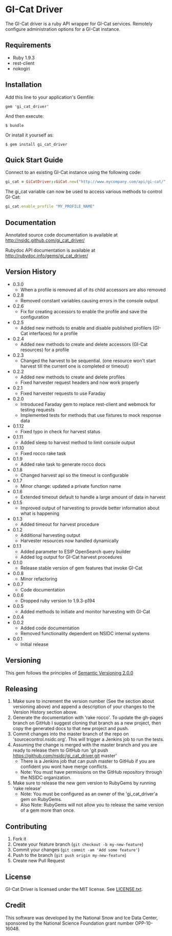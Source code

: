 # GI-Cat Driver

The GI-Cat driver is a ruby API wrapper for GI-Cat services.  Remotely configure administration options for a GI-Cat instance.

## Requirements

* Ruby 1.9.3
* rest-client
* nokogiri

## Installation

Add this line to your application's Gemfile:

    gem 'gi_cat_driver'

And then execute:

    $ bundle

Or install it yourself as:

    $ gem install gi_cat_driver

## Quick Start Guide

Connect to an existing GI-Cat instance using the following code:

```Ruby
gi_cat = GiCatDriver::GiCat.new("http://www.mycompany.com/api/gi-cat/", ADMIN_USERNAME, ADMIN_PASSWORD)
```

The gi_cat variable can now be used to access various methods to control GI-Cat:

```Ruby
gi_cat.enable_profile "MY_PROFILE_NAME"
```

## Documentation

Annotated source code documentation is available at http://nsidc.github.com/gi_cat_driver/

Rubydoc API documentation is available at http://rubydoc.info/gems/gi_cat_driver/

## Version History
* 0.3.0
  * When a profile is removed all of its child accessors are also removed
* 0.2.8
  * Removed constant variables causing errors in the console output
* 0.2.6
  * Fix for creating accessors to enable the profile and save the configuration
* 0.2.5
  * Added new methods to enable and disable published profilers (GI-Cat interfaces) for a profile
* 0.2.4
  * Added new methods to create and delete accessors (GI-Cat resources) for a profile
* 0.2.3
  * Changed the harvest to be sequential. (one resource won't start harvest till the current one is completed or timeout)
* 0.2.2
  * Added new methods to create and delete profiles
  * Fixed harvester request headers and now work properly
* 0.2.1
  * Fixed harvester requests to use Faraday
* 0.2.0
  * Introduced Faraday gem to replace rest-client and webmock for testing requests
  * Implemented tests for methods that use fixtures to mock response data
* 0.1.12
  * Fixed typo in check for harvest status
* 0.1.11
  * Added sleep to harvest method to limit console output
* 0.1.10
  * Fixed rocco rake task
* 0.1.9
  * Added rake task to generate rocco docs
* 0.1.8
  * Changed harvest api so the timeout is configurable
* 0.1.7
  * Minor change: updated a private function name
* 0.1.6
  * Extended timeout default to handle a large amount of data in harvest
* 0.1.5
  * Improved output of harvesting to provide better information about what is happening
* 0.1.3
  * Added timeout for harvest procedure
* 0.1.2
  * Additional harvesting output
  * Harvester resources now handled dynamically
* 0.1.1
  * Added parameter to ESIP OpenSearch query builder
  * Added log output for GI-Cat harvest procedures
* 0.1.0
  * Release stable version of gem features that invoke GI-Cat
* 0.0.8
  * Minor refactoring
* 0.0.7
  * Code documentation
* 0.0.6
  * Dropped ruby version to 1.9.3-p194
* 0.0.5
  * Added methods to initiate and monitor harvesting with GI-Cat
* 0.0.4
* 0.0.2
  * Added code documentation
  * Removed functionality dependent on NSIDC internal systems
* 0.0.1
  * Initial release

## Versioning

This gem follows the principles of [Semantic Versioning 2.0.0](http://semver.org/)

## Releasing

1. Make sure to increment the version number (See the section about versioning above) and append a description of your changes to the Version History section above.
2. Generate the documentation with 'rake rocco'.  To update the gh-pages branch on GitHub I suggest cloning that branch as a new project, then copy the generated docs to that new project and push.
3. Commit changes into the master branch of the repo on 'sourcecontrol.nsidc.org'. This will trigger a Jenkins job to run the tests.
4. Assuming the change is merged with the master branch and you are ready to release them to GitHub run 'git push https://github.com/nsidc/gi_cat_driver.git master'
      * There is a Jenkins job that can push master to GitHub if you are confident you wont have merge conflicts.
      * Note: You must have permissions on the GitHub repository through the NSIDC organization.
5. Make sure to release the new gem version to RubyGems by running 'rake release'
      * Note: You must be configured as an owner of the 'gi_cat_driver'a gem on RubyGems.
      * Also Note: RubyGems will not allow you to release the same version of a gem more than once.

## Contributing

1. Fork it
2. Create your feature branch (`git checkout -b my-new-feature`)
3. Commit your changes (`git commit -am 'Add some feature'`)
4. Push to the branch (`git push origin my-new-feature`)
5. Create new Pull Request

## License

GI-Cat Driver is licensed under the MIT license. See [LICENSE.txt][license].

[license]: https://raw.github.com/nsidc/gi_cat_driver/master/LICENSE.txt

## Credit

This software was developed by the National Snow and Ice Data Center,
sponsored by the National Science Foundation grant number OPP-10-16048.
